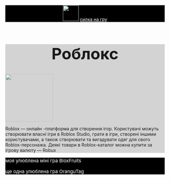 <html>
     <title>Yefemtsya Marka</title>
           <body>
                <header style="background-color:black;">
                <img src="https://www.google.com/imgres?imgurl=https%3A%2F%2Flookaside.fbsbx.com%2Flookaside%2Fcrawler%2Fmedia%2F%3Fmedia_id%3D20519263579&imgrefurl=https%3A%2F%2Fwww.facebook.com%2FRoblox%2F&tbnid=5a7reW65q5HK_M&vet=12ahUKEwj-kYGc6Y_7AhXNGHcKHT3yB2kQMygIegUIARDRAQ..i&docid=HFtQdyEVkiP-GM&w=2048&h=2048&q=%D1%80%D0%BE%D0%B1%D0%BB%D0%BE%D0%BA%D1%81&ved=2ahUKEwj-kYGc6Y_7AhXNGHcKHT3yB2kQMygIegUIARDRAQ" height="50px">
                <a href="https://web.roblox.com/home" style="color:white">силка на гру</a>
                </header>
                <main style="background-color:lightgray">
                <h1 style="font-size:50px;background-color:lightgray; text-align:center">Роблокс</h1>
               <img src="https://www.google.com/imgres?imgurl=https%3A%2F%2Fcybersport.metaratings.ru%2Fupload%2Fiblock%2Fd01%2Fd018631f69c4a99ebb0070cd0f90fb5b.jpg&imgrefurl=https%3A%2F%2Fcybersport.metaratings.ru%2Fgames%2Froblox%2F&tbnid=tgmmBc_peBGm9M&vet=12ahUKEwiXw4WQ7Y_7AhUNjosKHc0NCNkQMygBegUIARDBAQ..i&docid=o6jVtUs8Y7VflM&w=1600&h=900&q=%D1%80%D0%BE%D0%B1%D0%BB%D0%BE%D0%BA%D1%81&ved=2ahUKEwiXw4WQ7Y_7AhUNjosKHc0NCNkQMygBegUIARDBAQ" height="150" style="background-color:lightgray; text-align:center"; style="text-align:center"/> 
               <p style="background-color:lightgray">Roblox — онлайн -платформа для створення ігор. Користувачі можуть створювати власні ігри в Roblox Studio, грати в ігри, створені іншими користувачами, а також створювати та вигадувати одяг для свого Roblox-персонажа. Деякі товари в Roblox-каталог можна купити за ігрову валюту — Robux</p>
               </main>
               <footer style="background-color:black;color:#fff">
               <p style="font-size:15px">моя улюблена міні гра BloxFruits</p>
               <p style="font-size:15px">ще одна улюблена гра OranguTag</p>
               </footer>
</html>
